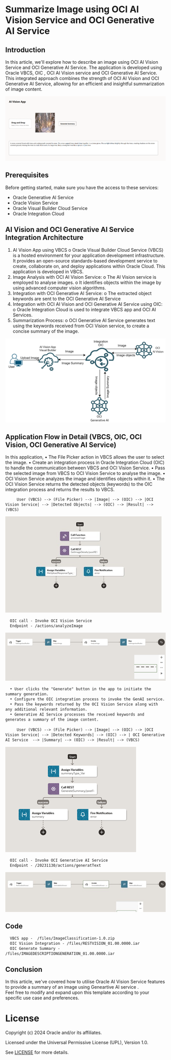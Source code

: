 # Summarize Image using OCI AI Vision Service and OCI Generative AI Service

## Introduction
In this article, we'll explore how to describe an image using OCI AI Vision Service and OCI Generative AI Service.
The application is developed using Oracle VBCS, OIC , OCI AI Vision service and OCI Generative AI Service.
This integrated approach combines the strength of OCI AI Vision and OCI Generative AI Service, allowing for an efficient and insightful summarization of image content.                                     

<img src="./files/AIVisionApp.jpg">
</img>

## Prerequisites

Before getting started, make sure you have the access to these services:

- Oracle Generative AI Service
- Oracle Vision Service
- Oracle Visual Builder Cloud Service
- Oracle Integration Cloud

## AI Vision and OCI Generative AI Service Integration Architecture
1. AI Vision App using VBCS
      o	Oracle Visual Builder Cloud Service (VBCS) is a hosted environment for your application development infrastructure. It provides an open-source standards-based development service to create, collaborate on, and deploy applications within Oracle Cloud. This application is developed in VBCS.
2.	Image Analysis with OCI AI Vision Service:
      o	The AI Vision service is employed to analyse images.
      o	It identifies objects within the image by using advanced computer vision algorithms.
3.	Integration with OCI Generative AI Service:
      o	The extracted object keywords are sent to the OCI Generative AI Service
4.	Integration with OCI AI Vision and OCI Generative AI Service using OIC:
      o	Oracle Integration Cloud is used to integrate VBCS app and OCI AI Services.
5.	Summarization Process:
      o	OCI Generative AI Service generates text using the keywords received from OCI Vision service, to create a concise summary of the image.

      
<img src="./files/AIVisionAppArch.svg">
</img>

## Application Flow in Detail (VBCS, OIC, OCI Vision, OCI Generative AI Service)
   In this application,
      •	The File Picker action in VBCS allows the user to select the image. 
      •	Create an integration process in Oracle Integration Cloud (OIC) to handle the communication between   VBCS and OCI Vision Service.
      •	Pass the selected image from VBCS to OCI Vision Service to analyse the image.
      •	OCI Vision Service analyzes the image and identifies objects within it.
      •	The OCI Vision Service returns the detected objects (keywords) to the OIC integration process and returns the results to VBCS.

         User (VBCS) --> (File Picker) --> |Image| --> (OIC) --> |OCI Vision Service| --> |Detected Objects| --> (OIC) --> |Result| --> (VBCS)

   <img src="./files/VBCS_Vision.jpg">
      </img>

      OIC call - Invoke OCI Vision Service
      Endpoint - /actions/analyzeImage

   <img src="./files/OIC_VisionService.jpg">
      </img>

      •	User clicks the "Generate" button in the app to initiate the summary generation.
      •	Configure the OIC integration process to invoke the GenAI service.
      •	Pass the keywords returned by the OCI Vision Service along with any additional relevant information.
      •	Generative AI Service processes the received keywords and generates a summary of the image content.

         User (VBCS) --> (File Picker) --> |Image| --> (OIC) --> |OCI Vision Service| --> |Detected Keywords| --> (OIC) --> | OCI Generative AI Service  --> |Summary| --> (OIC) --> |Result| --> (VBCS)

   <img src="./files/VBCS_GenerateSummary.jpg">
      </img>

      OIC call - Invoke OCI Generative AI Service
      Endpoint - /20231130/actions/generatText
   <img src="./files/OIC_GenerateSummary.jpg">
      </img>

## Code
      VBCS app -  /files/ImageClassification-1.0.zip
      OIC Vision Integration - /files/RESTVISION_01.00.0000.iar
      OIC Generate Summary - /files/IMAGEDESCRIPTIONGENERATION_01.00.0000.iar

## Conclusion

In this article, we've covered how to utilise Oracle AI Vision Service features to provide a summary of an image using Geneartive AI service .  
Feel free to modify and expand upon this template according to your specific use case and preferences.


# License
 
Copyright (c) 2024 Oracle and/or its affiliates.
 
Licensed under the Universal Permissive License (UPL), Version 1.0.
 
See [LICENSE](https://github.com/oracle-devrel/technology-engineering/blob/main/LICENSE) for more details.
	